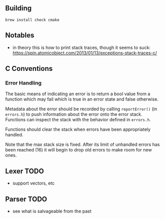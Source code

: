 ## Building

```
brew install check cmake
```

## Notables
- in theory this is how to print stack traces, though it seems to suck: https://spin.atomicobject.com/2013/01/13/exceptions-stack-traces-c/

## C Conventions

### Error Handling

The basic means of indicating an error is to return a bool value from a 
function which may fail which is true in an error state and false otherwise.

Metadata about the error should be recorded by calling `reportError()` (in 
`errors.h`) to push information about the error onto the error stack. 
Functions can inspect the stack with the behavior defined in `errors.h`. 

Functions should clear the stack when errors have been appropriately handled.

Note that the max stack size is fixed. After its limit of unhandled errors has
been reached (16) it will begin to drop old errors to make room for new ones.

## Lexer TODO
* support vectors, etc

## Parser TODO
* see what is salvageable from the past
